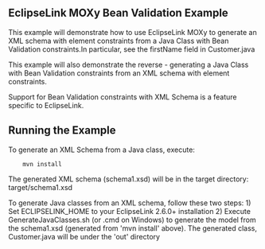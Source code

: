 EclipseLink MOXy Bean Validation Example
----------------------------------------

This example will demonstrate how to use EclipseLink MOXy to generate an XML schema with element constraints from a Java Class with Bean Validation constraints.In particular, see the firstName field in Customer.java

This example will also demonstrate the reverse - generating a Java Class with Bean Validation constraints from an XML schema with element constraints.

Support for Bean Validation constraints with XML Schema is a feature specific
to EclipseLink.

Running the Example
-------------------
To generate an XML Schema from a Java class, execute:

        mvn install

The generated XML schema (schema1.xsd) will be in the target directory:
        target/schema1.xsd

To generate Java classes from an XML schema, follow these two steps:
        1) Set ECLIPSELINK_HOME to your EclipseLink 2.6.0+ installation
        2) Execute GenerateJavaClasses.sh (or .cmd on Windows) to generate the
           model from the schema1.xsd (generated from 'mvn install' above). The
           generated class, Customer.java will be under the 'out' directory
